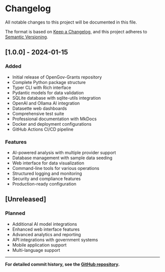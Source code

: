 # Changelog

All notable changes to this project will be documented in this file.

The format is based on [Keep a Changelog](https://keepachangelog.com/en/1.0.0/),
and this project adheres to [Semantic Versioning](https://semver.org/spec/1.0.0.html).

## [1.0.0] - 2024-01-15

### Added
- Initial release of OpenGov-Grants repository
- Complete Python package structure
- Typer CLI with Rich interface
- Pydantic models for data validation
- SQLite database with sqlite-utils integration
- OpenAI and Ollama AI integration
- Datasette web dashboards
- Comprehensive test suite
- Professional documentation with MkDocs
- Docker and deployment configurations
- GitHub Actions CI/CD pipeline

### Features
- AI-powered analysis with multiple provider support
- Database management with sample data seeding
- Web interface for data visualization
- Command-line tools for various operations
- Structured logging and monitoring
- Security and compliance features
- Production-ready configuration

## [Unreleased]

### Planned
- Additional AI model integrations
- Enhanced web interface features
- Advanced analytics and reporting
- API integrations with government systems
- Mobile application support
- Multi-language support

---

**For detailed commit history, see the [GitHub repository](https://github.com/llamasearchai/OpenGrants/commits/main).**